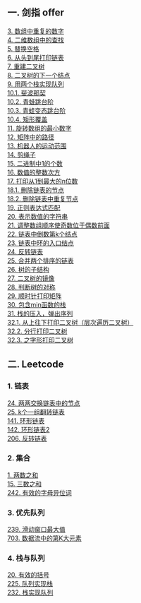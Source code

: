 ## 一. 剑指 offer
[3. 数组中重复的数字](https://github.com/HowieYuan/CodingInterviews/blob/master/src/main/java/offer/problem3/Three.java)<br />
[4. 二维数组中的查找](https://github.com/HowieYuan/CodingInterviews/blob/master/src/main/java/offer/problem4/Four.java)<br />
[5. 替换空格](https://github.com/HowieYuan/CodingInterviews/blob/master/src/main/java/offer/problem5/Five.java)<br />
[6. 从头到尾打印链表](https://github.com/HowieYuan/CodingInterviews/blob/master/src/main/java/offer/problem6/Six.java)<br />
[7. 重建二叉树](https://github.com/HowieYuan/CodingInterviews/blob/master/src/main/java/offer/problem7/Seven.java)<br />
[8. 二叉树的下一个结点](https://github.com/HowieYuan/CodingInterviews/blob/master/src/main/java/offer/problem8/Eight.java)<br />
[9. 用两个栈实现队列](https://github.com/HowieYuan/CodingInterviews/blob/master/src/main/java/offer/problem9/Nine.java)<br />
[10.1. 斐波那契](https://github.com/HowieYuan/CodingInterviews/blob/master/src/main/java/offer/problem10/Ten.java)<br />
[10.2. 青蛙跳台阶](https://github.com/HowieYuan/CodingInterviews/blob/master/src/main/java/offer/problem10/Ten2.java)<br />
[10.3. 青蛙变态跳台阶](https://github.com/HowieYuan/CodingInterviews/blob/master/src/main/java/offer/problem10/Ten3.java)<br />
[10.4. 矩形覆盖](https://github.com/HowieYuan/CodingInterviews/blob/master/src/main/java/offer/problem10/Ten4.java)<br />
[11. 旋转数组的最小数字](https://github.com/HowieYuan/CodingInterviews/blob/master/src/main/java/offer/problem11/Eleven.java)<br />
[12. 矩阵中的路径](https://github.com/HowieYuan/CodingInterviews/blob/master/src/main/java/offer/problem12/Twelve.java)<br />
[13. 机器人的运动范围](https://github.com/HowieYuan/CodingInterviews/blob/master/src/main/java/offer/problem13/Thirteen.java)<br />
[14. 剪绳子](https://github.com/HowieYuan/CodingInterviews/blob/master/src/main/java/offer/problem14/Fourteen.java)<br />
[15. 二进制中1的个数](https://github.com/HowieYuan/CodingInterviews/blob/master/src/main/java/offer/problem15/Fifteen.java)<br />
[16. 数值的整数次方](https://github.com/HowieYuan/CodingInterviews/blob/master/src/main/java/offer/problem16/Power.java)<br />
[17. 打印从1到最大的n位数](https://github.com/HowieYuan/CodingInterviews/blob/master/src/main/java/offer/problem17/ToMax.java)<br />
[18.1. 删除链表的节点](https://github.com/HowieYuan/CodingInterviews/blob/master/src/main/java/offer/problem18/DeleteNode.java)<br />
[18.2. 删除链表中重复节点](https://github.com/HowieYuan/CodingInterviews/blob/master/src/main/java/offer/problem18/DeleteDuplication.java)<br />
[19. 正则表达式匹配](https://github.com/HowieYuan/CodingInterviews/blob/master/src/main/java/offer/problem19/MatchRegularExpression.java)<br />
[20. 表示数值的字符串](https://github.com/HowieYuan/CodingInterviews/blob/master/src/main/java/offer/problem20/IsNumeric.java)<br />
[21. 调整数组顺序使奇数位于偶数前面](https://github.com/HowieYuan/CodingInterviews/blob/master/src/main/java/offer/problem21/ExchangeOddEven.java)<br />
[22. 链表中倒数第k个结点](https://github.com/HowieYuan/CodingInterviews/blob/master/src/main/java/offer/problem22/FindKthToTail.java)<br />
[23. 链表中环的入口结点](https://github.com/HowieYuan/CodingInterviews/blob/master/src/main/java/offer/problem23/EntryNodeOfLoop.java)<br />
[24. 反转链表](https://github.com/HowieYuan/CodingInterviews/blob/master/src/main/java/offer/problem24/ReverseList.java)<br />
[25. 合并两个排序的链表](https://github.com/HowieYuan/CodingInterviews/blob/master/src/main/java/offer/problem25/MergeSortedList.java)<br />
[26. 树的子结构](https://github.com/HowieYuan/CodingInterviews/blob/master/src/main/java/offer/problem26/HasSubtree.java)<br />
[27. 二叉树的镜像](https://github.com/HowieYuan/CodingInterviews/blob/master/src/main/java/offer/problem27/MirrorTree.java)<br />
[28. 判断树的对称](https://github.com/HowieYuan/CodingInterviews/blob/master/src/main/java/offer/problem28/SymmetricalTree.java)<br />
[29. 顺时针打印矩阵](https://github.com/HowieYuan/CodingInterviews/blob/master/src/main/java/offer/problem29/MatrixCircle.java)<br />
[30. 包含min函数的栈](https://github.com/HowieYuan/CodingInterviews/blob/master/src/main/java/offer/problem30/MinStack.java)<br />
[31. 栈的压入，弹出序列](https://github.com/HowieYuan/CodingInterviews/blob/master/src/main/java/offer/problem31/IsPopOrder.java)<br />
[32.1. 从上往下打印二叉树（层次遍历二叉树）](https://github.com/HowieYuan/CodingInterviews/blob/master/src/main/java/offer/problem32/PrintTreeFromTopToBottom.java)<br />
[32.2. 分行打印二叉树](https://github.com/HowieYuan/CodingInterviews/blob/master/src/main/java/offer/problem32/PrintTreeInLines.java)<br />
[32.3. 之字形打印二叉树](https://github.com/HowieYuan/CodingInterviews/blob/master/src/main/java/offer/problem32/PrintTreeInZigzag.java)<br />



## 二. Leetcode
### 1. 链表
[24. 两两交换链表中的节点](https://github.com/HowieYuan/CodingInterviews/blob/master/src/main/java/leetcode/linkedList/problem24/SwapNodes.java)<br />
[25. k个一组翻转链表](https://github.com/HowieYuan/CodingInterviews/blob/master/src/main/java/leetcode/linkedList/problem25/ReverseNodesInKGroup.java)<br />
[141. 环形链表](https://github.com/HowieYuan/CodingInterviews/blob/master/src/main/java/leetcode/linkedList/problem141/LinkedListCycle.java)<br />
[142. 环形链表2](https://github.com/HowieYuan/CodingInterviews/blob/master/src/main/java/leetcode/linkedList/problem142/LinkedListCycle2.java)<br />
[206. 反转链表](https://github.com/HowieYuan/CodingInterviews/blob/master/src/main/java/leetcode/linkedList/problem206/Reverse.java)<br />

### 2. 集合
[1. 两数之和](https://github.com/HowieYuan/CodingInterviews/blob/master/src/main/java/leetcode/collection/problem1/TwoSum.java)<br />
[15. 三数之和](https://github.com/HowieYuan/CodingInterviews/blob/master/src/main/java/leetcode/collection/problem15/ThreeSum.java)<br />
[242. 有效的字母异位词](https://github.com/HowieYuan/CodingInterviews/blob/master/src/main/java/leetcode/collection/problem242/ValidAnagram.java)<br />


### 3. 优先队列
[239. 滑动窗口最大值](https://github.com/HowieYuan/CodingInterviews/blob/master/src/main/java/leetcode/priorityQueue/problem239/MaxSlidingWindow.java)<br />
[703. 数据流中的第K大元素](https://github.com/HowieYuan/CodingInterviews/blob/master/src/main/java/leetcode/priorityQueue/problem703/KthLargest.java)<br />

### 4. 栈与队列
[20. 有效的括号](https://github.com/HowieYuan/CodingInterviews/blob/master/src/main/java/leetcode/stackAndQueue/problem20/ValidParentheses.java)<br />
[225. 队列实现栈](https://github.com/HowieYuan/CodingInterviews/blob/master/src/main/java/leetcode/stackAndQueue/problem225/MyStack.java)<br />
[232. 栈实现队列](https://github.com/HowieYuan/CodingInterviews/blob/master/src/main/java/leetcode/stackAndQueue/problem232/MyQueue.java)<br />

